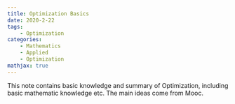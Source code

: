 ```yaml
---
title: Optimization Basics
date: 2020-2-22
tags: 
	- Optimization
categories: 
	- Mathematics
	- Applied
	- Optimization
mathjax: true
---
```

This note contains basic knowledge and summary of Optimization, including basic mathematic knowledge etc. The main ideas come from Mooc.
